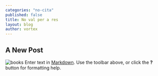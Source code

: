 ```yaml
---
categories: "no-cita"
published: false
title: No val per a res
layout: blog
author: vortex
---
```


## A New Post
![books](/assets/img/books.png)
Enter text in [Markdown](http://daringfireball.net/projects/markdown/). Use the toolbar above, or click the **?** button for formatting help.
